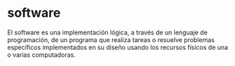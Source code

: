 # software

El software es una implementación lógica, a través de un lenguaje de programación, de un programa que realiza tareas o resuelve problemas específicos implementados en su diseño usando los recursos físicos de una o varias computadoras.
